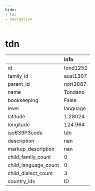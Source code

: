 ```yaml
---
hide:
- toc
- navigation
---
```

# tdn
|                      | info     |
|:---------------------|:---------|
| id                   | tond1251 |
| family_id            | aust1307 |
| parent_id            | nort2887 |
| name                 | Tondano  |
| bookkeeping          | False    |
| level                | language |
| latitude             | 1.28024  |
| longitude            | 124.964  |
| iso639P3code         | tdn      |
| description          | nan      |
| markup_description   | nan      |
| child_family_count   | 0        |
| child_language_count | 0        |
| child_dialect_count  | 3        |
| country_ids          | ID       |
